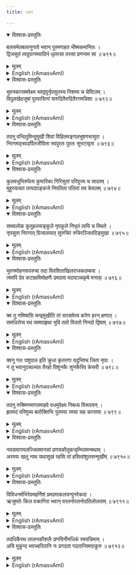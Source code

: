 ```yaml
---
title: ०७९

---
```

<div class="audioEmbed"  caption="सीतालक्ष्मी-वाचनम्" src="https://archive.org/download/nArAyaNIyam-shlokawise-audio/079/079_01.mp3"></div>
<details open><summary>विश्वास-प्रस्तुतिः</summary>

बलसमेतबलानुगतो भवान् पुरमगाहत भीष्मकमानितः ।  
द्विजसुतं त्वदुपागमवादिनं धृतरसा तरसा प्रणनाम सा ॥ ७९१॥
</details>
<details><summary>मूलम्</summary>

बलसमेतबलानुगतो भवान् पुरमगाहत भीष्मकमानितः ।  
द्विजसुतं त्वदुपागमवादिनं धृतरसा तरसा प्रणनाम सा ॥ ७९१॥
</details>





<details ><summary>English (rAmasvAmI)</summary>

On reaching Kundina, followed by Balarama with an army, Thou wert welcomed with full honours by King Bhishmaka. Overjoyed on learning from the Brahmana youth about Thy arrival, Rukmini paid due respects to him.


</details>

<div class="audioEmbed"  caption="सीतालक्ष्मी-वाचनम्" src="https://archive.org/download/nArAyaNIyam-shlokawise-audio/079/079_02.mp3"></div>
<details open><summary>विश्वास-प्रस्तुतिः</summary>

भुवनकान्तमवेक्ष्य भवद्वपुर्नृपसुतस्य निशम्य च चेष्टितम् ।  
विपुलखेदजुषां पुरवासिनां सरुदितैरुदितैरगमन्निशा ॥ ७९२॥
</details>
<details><summary>मूलम्</summary>

भुवनकान्तमवेक्ष्य भवद्वपुर्नृपसुतस्य निशम्य च चेष्टितम् ।  
विपुलखेदजुषां पुरवासिनां सरुदितैरुदितैरगमन्निशा ॥ ७९२॥
</details>





<details ><summary>English (rAmasvAmI)</summary>

The citizens, who were enchanted by Thy bewitching form, spent the night discussing the foul scheme of Rukmi and deploring it.


</details>

<div class="audioEmbed"  caption="सीतालक्ष्मी-वाचनम्" src="https://archive.org/download/nArAyaNIyam-shlokawise-audio/079/079_03.mp3"></div>
<details open><summary>विश्वास-प्रस्तुतिः</summary>

तदनु वन्दितुमिन्दुमुखी शिवां विहितमङ्गलभूषणभासुरा ।  
निरगमद्भवदर्पितजीविता स्वपुरतः पुरतः सुभटावृता ॥ ७९३॥
</details>
<details><summary>मूलम्</summary>

तदनु वन्दितुमिन्दुमुखी शिवां विहितमङ्गलभूषणभासुरा ।  
निरगमद्भवदर्पितजीविता स्वपुरतः पुरतः सुभटावृता ॥ ७९३॥
</details>





<details ><summary>English (rAmasvAmI)</summary>

Then that charming maiden, who had pledged her heart to Thee, decked with ornaments befitting the occasion, set out from her chambers to the temple of Goddess Parvati, surrounded by her able bodyguards.


</details>

<div class="audioEmbed"  caption="सीतालक्ष्मी-वाचनम्" src="https://archive.org/download/nArAyaNIyam-shlokawise-audio/079/079_04.mp3"></div>
<details open><summary>विश्वास-प्रस्तुतिः</summary>

कुलवधूभिरुपेत्य कुमारिका गिरिसुतां परिपूज्य च सादरम् ।  
मुहुरयाचत तत्पदपङ्कजे निपतिता पतितां तव केवलम् ॥ ७९४॥
</details>
<details><summary>मूलम्</summary>

कुलवधूभिरुपेत्य कुमारिका गिरिसुतां परिपूज्य च सादरम् ।  
मुहुरयाचत तत्पदपङ्कजे निपतिता पतितां तव केवलम् ॥ ७९४॥
</details>





<details ><summary>English (rAmasvAmI)</summary>

In the company of other respectable women, Rukmini offered worship to Goddess Parvati with great fervour and, prostrating before the Goddess's lotus-feet, entreated her repeatedly to bless her and bring about the fulfillment of her yearning to get Thee as her husband.


</details>

<div class="audioEmbed"  caption="सीतालक्ष्मी-वाचनम्" src="https://archive.org/download/nArAyaNIyam-shlokawise-audio/079/079_05.mp3"></div>
<details open><summary>विश्वास-प्रस्तुतिः</summary>

समवलोक कुतुहलसङ्कुले नृपकुले निभृतं त्वयि च स्थिते ।  
नृपसुता निरगात् ग्रिजालयात् सुरुचिरं रुचिरञ्जितदिङ्मुखा ॥ ७९५॥
</details>
<details><summary>मूलम्</summary>

समवलोक कुतुहलसङ्कुले नृपकुले निभृतं त्वयि च स्थिते ।  
नृपसुता निरगात् ग्रिजालयात् सुरुचिरं रुचिरञ्जितदिङ्मुखा ॥ ७९५॥
</details>





<details ><summary>English (rAmasvAmI)</summary>

While the assembled Kings were milling around in the palace, eager to catch a glimpse of the princess, and Thou wert watching silently, Rukmini emerged from the temple radiating charm.


</details>

<div class="audioEmbed"  caption="सीतालक्ष्मी-वाचनम्" src="https://archive.org/download/nArAyaNIyam-shlokawise-audio/079/079_06.mp3"></div>
<details open><summary>विश्वास-प्रस्तुतिः</summary>

भुवनमोहनरूपरुचा तदा विवशिताखिलराजकदम्बया ।  
त्वमपि देव कटाक्षविमोक्षणैः प्रमदया मदयाञ्चकृषे मनाक् ॥ ७९६॥
</details>
<details><summary>मूलम्</summary>

भुवनमोहनरूपरुचा तदा विवशिताखिलराजकदम्बया ।  
त्वमपि देव कटाक्षविमोक्षणैः प्रमदया मदयाञ्चकृषे मनाक् ॥ ७९६॥
</details>





<details ><summary>English (rAmasvAmI)</summary>

Then, as the host of Kings were infatuated by her beauty, Thou, too, O Lord, wert slightly bewitched by her side-long glances.


</details>

<div class="audioEmbed"  caption="सीतालक्ष्मी-वाचनम्" src="https://archive.org/download/nArAyaNIyam-shlokawise-audio/079/079_07.mp3"></div>
<details open><summary>विश्वास-प्रस्तुतिः</summary>

क्व तु गमिष्यसि चन्द्रमुखीति तां सरसमेत्य करेण हरन् क्षणात् ।  
समधिरोप्य रथं त्वमपाहृथा भुवि ततो विततो निनदो द्विषाम् ॥ ७९७॥
</details>
<details><summary>मूलम्</summary>

क्व तु गमिष्यसि चन्द्रमुखीति तां सरसमेत्य करेण हरन् क्षणात् ।  
समधिरोप्य रथं त्वमपाहृथा भुवि ततो विततो निनदो द्विषाम् ॥ ७९७॥
</details>





<details ><summary>English (rAmasvAmI)</summary>

Approaching her with the words : "Whither are you bound, O lovely one ?", Thou didst take her quickly by the hand, and seating her in the chariot, drive away fast, creating widespread uproar among Thy enemies.


</details>

<div class="audioEmbed"  caption="सीतालक्ष्मी-वाचनम्" src="https://archive.org/download/nArAyaNIyam-shlokawise-audio/079/079_08.mp3"></div>
<details open><summary>विश्वास-प्रस्तुतिः</summary>

क्वनु गतः पशुपाल इति क्रुधा कृतरणा यदुभिश्च जिता नृपाः ।  
न तु भवानुदचाल्यत तैरहो पिशुनकैः शुनकैरिव केसरी ॥ ७९८॥
</details>
<details><summary>मूलम्</summary>

क्वनु गतः पशुपाल इति क्रुधा कृतरणा यदुभिश्च जिता नृपाः ।  
न तु भवानुदचाल्यत तैरहो पिशुनकैः शुनकैरिव केसरी ॥ ७९८॥
</details>





<details ><summary>English (rAmasvAmI)</summary>

Hurling abuses at Thee in rage, and calling Thee a cowherd, etc, the assembled Kings fell on the Yadavas, but were soon worsted by them. Thou, however, remained unmoved, even as a lion is, while confronted by dogs.


</details>

<div class="audioEmbed"  caption="सीतालक्ष्मी-वाचनम्" src="https://archive.org/download/nArAyaNIyam-shlokawise-audio/079/079_09.mp3"></div>
<details open><summary>विश्वास-प्रस्तुतिः</summary>

तदनु रुक्मिणमागतमाहवे वधमुपेक्ष्य निबध्य विरूपयन् ।  
हृतमदं परिमुच्य बलोक्तिभिः पुरमया रमया सह कान्तया ॥ ७९९॥
</details>
<details><summary>मूलम्</summary>

तदनु रुक्मिणमागतमाहवे वधमुपेक्ष्य निबध्य विरूपयन् ।  
हृतमदं परिमुच्य बलोक्तिभिः पुरमया रमया सह कान्तया ॥ ७९९॥
</details>





<details ><summary>English (rAmasvAmI)</summary>

Then, Rukmi, who came in pursuit, was taken captive by Thee, who, however, spared his life, and wert content to disfigure him, so as to humble his pride, and then set him free, on Balarama's urging. Thou didst, thereafter, leave for Dwaraka with Thy beloved Rukmini, who was Goddess Lakshmi herself.


</details>

<div class="audioEmbed"  caption="सीतालक्ष्मी-वाचनम्" src="https://archive.org/download/nArAyaNIyam-shlokawise-audio/079/079_10.mp3"></div>
<details open><summary>विश्वास-प्रस्तुतिः</summary>

नवसमागमलज्जितमानसां प्रणयकौतुकजृम्भितमन्मथाम् ।  
अरमयः खलु नाथ यथासुखं रहसि तां हसितांशुलसन्मुखीम् ॥ ७९१०॥
</details>
<details><summary>मूलम्</summary>

नवसमागमलज्जितमानसां प्रणयकौतुकजृम्भितमन्मथाम् ।  
अरमयः खलु नाथ यथासुखं रहसि तां हसितांशुलसन्मुखीम् ॥ ७९१०॥
</details>





<details ><summary>English (rAmasvAmI)</summary>

O Lord, Thou didst, in private, greatly delight Rukmini, who was bashful on her first union with Thee and whose passion was kindled by love-play and face lit up by her smile.


</details>

<div class="audioEmbed"  caption="सीतालक्ष्मी-वाचनम्" src="https://archive.org/download/nArAyaNIyam-shlokawise-audio/079/079_11.mp3"></div>
<details open><summary>विश्वास-प्रस्तुतिः</summary>

विविधनर्मभिरेवमहर्निशं प्रमदमाकलयन्पुनरेकदा ।  
ऋजुमतेः किल वक्रागिरा भवान् वरतनोरतनोदतिलोलताम् ॥ ७९११॥
</details>
<details><summary>मूलम्</summary>

विविधनर्मभिरेवमहर्निशं प्रमदमाकलयन्पुनरेकदा ।  
ऋजुमतेः किल वक्रागिरा भवान् वरतनोरतनोदतिलोलताम् ॥ ७९११॥
</details>





<details ><summary>English (rAmasvAmI)</summary>

Though giving her immense joy day and night with jocular conversation, O Lord, Thou didst once, by ambiguous talk, produce uneasiness in her simple and straightforward mind.


</details>

<div class="audioEmbed"  caption="सीतालक्ष्मी-वाचनम्" src="https://archive.org/download/nArAyaNIyam-shlokawise-audio/079/079_12.mp3"></div>
<details open><summary>विश्वास-प्रस्तुतिः</summary>

तदधिकैरथ लालनकौशलैः प्रणयिनीमधिकं रमयन्निमाम् ।  
अयि मुकुन्द भवच्चरितानि नः प्रगदतां गदतान्तिमपाकुरु ॥ ७९१२॥
</details>
<details><summary>मूलम्</summary>

तदधिकैरथ लालनकौशलैः प्रणयिनीमधिकं रमयन्निमाम् ।  
अयि मुकुन्द भवच्चरितानि नः प्रगदतां गदतान्तिमपाकुरु ॥ ७९१२॥
</details>

<details ><summary>English (rAmasvAmI)</summary>

Thou didst enhance her happiness by ever new devices. O Mukunda, may Thou remove all sorrows from us, who always extol Thy glorious deeds.


</details>

